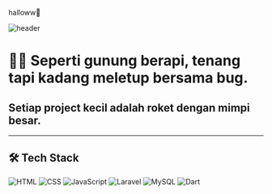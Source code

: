 halloww👋
<!-- Banner Animasi -->
![header](https://capsule-render.vercel.app/api?type=waving&color=0:ff7eb3,50:ff65a3,100:7afcff&height=200&section=header&text=AisyahNura&fontSize=50&fontColor=ffffff&animation=fadeIn&fontAlignY=35)

# 🌋🚀 Seperti gunung berapi, tenang tapi kadang meletup bersama bug.  
## Setiap project kecil adalah roket dengan mimpi besar.

---

## 🛠️ Tech Stack
![HTML](https://img.shields.io/badge/HTML5-E34F26?style=for-the-badge&logo=html5&logoColor=white)
![CSS](https://img.shields.io/badge/CSS-1572B6?style=for-the-badge&logo=css3&logoColor=white)
![JavaScript](https://img.shields.io/badge/JavaScript-F7DF1E?style=for-the-badge&logo=javascript&logoColor=black)
![Laravel](https://img.shields.io/badge/Laravel-FF2D20?style=for-the-badge&logo=laravel&logoColor=white)
![MySQL](https://img.shields.io/badge/MySQL-005C84?style=for-the-badge&logo=mysql&logoColor=white)
![Dart](https://img.shields.io/badge/Dart-0175C2?style=for-the-badge&logo=dart&logoColor=white)
